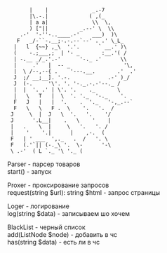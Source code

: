            |    |              _.-7
           |\.-.|             ( ,(_
           | a a|              \\  \,
           ) ["||          _.--' \  \\
        .-'  '-''-..____.-'    ___)  )\
       F   _/-``-.__;-.-.--`--' . .' \_L_
      |   l  {~~} ,_\  '.'.      ` __.' )\
      (    -.;___,;  | '- _       :__.'( /
      | -.__ _/_.'.-'      '-._ .'      \\
      |     .'   |  -- _                 '\,
      |  \ /--,--{ .    '---.__.       .'  .'
      J  ;/ __;__]. '.-.            .-' )_/
      J  (-.     '\'. '. '-._.-.-'--._ /
      |  |  '. .' | \'. '.    ._       \
      |   \   T   |  \  '. '._  '-._    '.
      F   J   |   |  '.    .  '._   '-,_.--`
      F   \   \   F .  \    '.   '.  /
     J     \  |  J   \  '.   '.    '/
     J      '.L__|    .   \    '    |
     |   .    \  |     \   '.   '. /
     |    '    '.|      |    ,-.  (
     F   | ' ___  ',._   .  /   '. \
     F   (.'`|| (-._\ '.  \-      '-\
     \ .-'  ( L `._ '\ '._ (


Parser - парсер товаров<br/>
start() - запуск

Proxer - проксирование запросов<br/>
request(string $url): string $html - запрос страницы

Loger - логирование<br/>
log(string $data) - записываем шо хочем

BlackList - черный список<br/>
add(ListNode $node) - добавить в чс<br/>
has(string $data) - есть ли в чс
